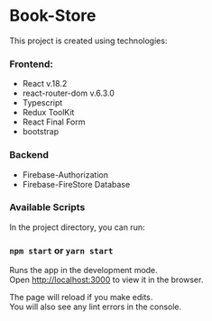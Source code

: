 # Book-Store

This project is created using technologies:    

### Frontend:    

- React v.18.2
- react-router-dom v.6.3.0
- Typescript
- Redux ToolKit
- React Final Form
- bootstrap

### Backend    
- Firebase-Authorization
- Firebase-FireStore Database

### Available Scripts

In the project directory, you can run:

### `npm start` or `yarn start`

Runs the app in the development mode.\
Open [http://localhost:3000](http://localhost:3000) to view it in the browser.

The page will reload if you make edits.\
You will also see any lint errors in the console.
